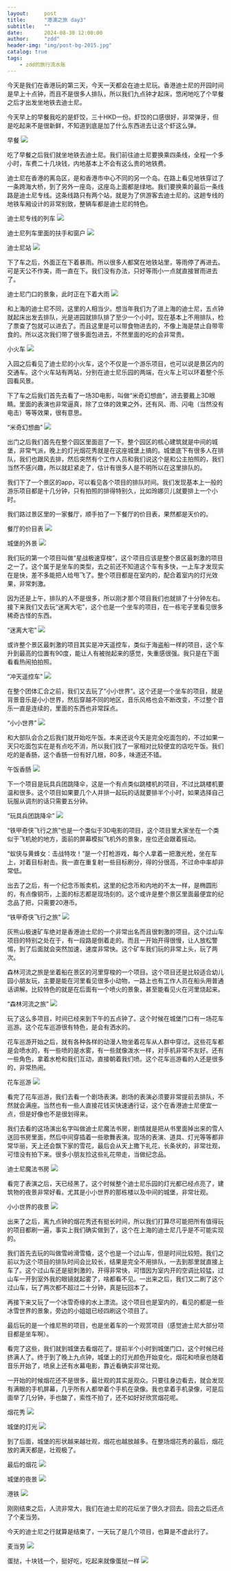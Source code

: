 ```yaml
---
layout:     post
title:      "港澳之旅 day3"
subtitle:   ""
date:       2024-08-30 12:00:00
author:     "zdd"
header-img: "img/post-bg-2015.jpg"
catalog: true
tags:
    - zdd的旅行流水账
---
```


今天是我们在香港玩的第三天，今天一天都会在迪士尼玩。香港迪士尼的开园时间是早上十点钟，而且不是很多人排队，所以我们九点钟才起床，悠闲地吃了个早餐之后才出发坐地铁去迪士尼。

今天早上的早餐我吃的是虾饺，三十HKD一份。虾饺的口感很好，非常弹牙，但是吃起来不是很新鲜，不知道到底是加了什么东西进去让这个虾这么弹。

早餐
![](https://notes.sjtu.edu.cn/uploads/upload_b130b3825766918b4b651307529c6cc4.jpg)


吃了早餐之后我们就坐地铁去迪士尼。我们前往迪士尼要换乘四条线，全程一个多小时，车费二十几块钱，内地基本上不会有这么贵的地铁费。

迪士尼在香港的离岛区，是和香港市中心不同的另一个岛。在路上看见地铁穿过了一条跨海大桥，到了另外一座岛，这座岛上面都是绿地。我们要换乘的最后一条线路是迪士尼专线。这条线路只有两个站，就是为了供游客去迪士尼的。这趟专线的地铁车厢设计的非常别致，整辆车都是迪士尼的特色。

迪士尼专线的列车
![](https://notes.sjtu.edu.cn/uploads/upload_5b0a5004288bd9fd57a59e13049d2a70.jpg)


迪士尼列车里面的扶手和窗户
![](https://notes.sjtu.edu.cn/uploads/upload_20d86a0e4d510c46777a2314bf3f49ba.jpg)


迪士尼站
![](https://notes.sjtu.edu.cn/uploads/upload_5105dd10b28ae16af5e232015d2863ce.jpg)


下了车之后，外面正在下着暴雨。所以很多人都窝在地铁站里，等雨停了再进去。可是天公不作美，雨一直在下。我们没有办法，只好等雨小一点就直接冒雨进去了。

迪士尼门口的景象，此时正在下着大雨
![](https://notes.sjtu.edu.cn/uploads/upload_70c249d609e5dc9ebb45cb5c7674f397.jpg)


和上海的迪士尼不同，这里的人相当少。想当年我们为了进上海的迪士尼，五点钟就起床出发去排队，光是进园就排队排了至少一个小时。现在基本上不用排队，检了票查了包就可以进去了。而且这里是可以带食物进去的，不像上海是禁止自带零食的。所以这次我们带了很多面包进去，不然里面的吃的会非常贵。

小火车
![](https://notes.sjtu.edu.cn/uploads/upload_77eb979ee814496453cb55bb4adf0721.jpg)


入园之后看见了迪士尼的小火车，这个不仅是一个游乐项目，也可以说是景区内的交通车。这个火车站有两站，分别在迪士尼乐园的两端，在火车上可以环着整个乐园看风景。



下了车之后我们首先去看了一场3D电影，叫做“米奇幻想曲”，进去要戴上3D眼睛。里面的表演也非常逼真，除了立体的效果之外，还有风、雨、闪电（当然没有电击）等等效果，很有意思。

“米奇幻想曲”
![](https://notes.sjtu.edu.cn/uploads/upload_13ae17c4d10bedd1a37460f1a575d42b.jpg)


出门之后我们首先在整个园区里面逛了一下。整个园区的核心建筑就是中间的城堡，非常气派，晚上的灯光烟花秀就是在这座城堡上搞的。城堡底下有很多人在排队，我们也跟风去排，然后突然有个工作人员和我们说这个是和公主拍照的，我们当然不感兴趣，所以就赶紧走了，估计有很多人是不明所以在这里排队的。

我们下了一个景区的app，可以看见各个项目的排队时间。我们发现基本上一般的游乐项目都是十几分钟，只有拍照的排得特别久，比如玲娜贝儿就要排上一个小时。

我们路过景区里的一家餐厅，顺手拍了一下餐厅的价目表，果然都是天价的。

餐厅的价目表
![](https://notes.sjtu.edu.cn/uploads/upload_074065617490d89a7b8f9a04bca132fb.jpg)


城堡的外景
![](https://notes.sjtu.edu.cn/uploads/upload_ec96545a45a0712b80e80712b867b29f.jpg)


我们玩的第一个项目叫做“星战极速穿梭”，这个项目应该是整个景区最刺激的项目之一了。这个属于是坐车的类型，去之前还不知道这个车有多快，一上车才发现实在是快，差不多能把人给甩飞了。整个项目都是在室内的，配合着室内的灯光效果，非常刺激。



因为还是上午，排队的人不是很多，所以刚才那个项目我们也就排了十分钟左右。接下来我们又去玩“迷离大宅”，这个也是一个坐车的项目，在一栋宅子里看见很多稀奇古怪的东西。

“迷离大宅”
![](https://notes.sjtu.edu.cn/uploads/upload_2205fe5714ea2a2286255af43b08129e.jpg)


或许整个景区最刺激的项目其实是冲天遥控车，类似于海盗船一样的项目，这个车升到最高的位置有90度，能让人有被抛起来的感觉，失重感很强。我只是在下面看看热闹拍拍照。

“冲天遥控车”
![](https://notes.sjtu.edu.cn/uploads/upload_aa9dd259c78dfefd6d719475109ff40c.jpg)


在整个团体汇合之前，我们又去玩了“小小世界”。这个还是一个坐车的项目，就是背景音乐是小小世界，然后穿越不同的地区，音乐风格也会不断改变，不过整个音乐一直是连续的，里面的东西也非常踩点。

“小小世界”
![](https://notes.sjtu.edu.cn/uploads/upload_30984b44f239937e087b8f36a0c6ad5d.jpg)


和大部队会合之后我们就开始吃午饭。本来还说今天是完全吃面包的，不过如果一天只吃面包实在是有点吃不消，所以我们找了一家相对比较便宜的店吃午饭。我们吃的是香肠，这个香肠一份有好几根，80多，味道还不错。

午饭香肠
![](https://notes.sjtu.edu.cn/uploads/upload_4ddc77fe9bcedbb7610d6030a90a3bab.jpg)


下一个项目是玩具兵团跳降伞，这是一个有点类似跳楼机的项目，不过比跳楼机要温和很多。这个项目如果要几个人并排一起玩的话就要排半个小时，如果选择自己玩服从调剂的话只需要五分钟。

“玩具兵团跳降伞”
![](https://notes.sjtu.edu.cn/uploads/upload_1b1950f73178f22f14e9f46cb6a4e0d1.jpg)


“铁甲奇侠飞行之旅”也是一个类似于3D电影的项目，这个项目里大家坐在一个类似于飞机舱的地方，面前的屏幕模拟飞机外的景象，座位还会跟着摇动。

“蚁侠与黄蜂女：击战特攻！”是一个打枪游戏，每个人拿着一把激光枪，坐在车上，对着目标射击。我一直在重复射一些目标刷分，得的分很高，不过命中率却非常低。



出去了之后，有一个纪念币贩卖机，这里的纪念币和内地的不太一样，是椭圆形的，有点像铜币，上面的标志都是现场刻的。这个或许是整个景区里面最便宜的纪念品了把，只需要20港币。

“铁甲奇侠飞行之旅”
![](https://notes.sjtu.edu.cn/uploads/upload_dc26df1554c57e77e708c132c8ad6554.jpg)


灰熊山极速矿车绝对是香港迪士尼的一个非常出名而且很刺激的项目。这个过山车项目的特别之处在于，有一段路是倒着走的。而且一开始开得很慢，让人放松警惕，到了后面就会突然加速，速度非常快。这个矿车我们玩的非常上头，玩了两次。



森林河流之旅是坐着船在景区的河里穿梭的一个项目。这个项目还是比较适合幼儿园小朋友玩，主要是能在河里看见很多小动物，一路上也有工作人员在船头用普通话讲解。比较特色的就是在后面有一个喷火的景象，甚至能看见火在河里烧起来。

“森林河流之旅”
![](https://notes.sjtu.edu.cn/uploads/upload_e54abf7a5137f02c57eb5d20c12d53d8.jpg)


玩了这么多项目，时间已经来到下午的五点钟了。这个时候在城堡门口有一场花车巡游。这个花车巡游很有特色，是会有洒水的。

花车巡游开始之后，就有各种各样的动漫人物坐着花车从人群中穿过。这些花车都是会喷水的，有一些喷的是水雾，有一些就像泼水一样，对手机非常不友好。还有一些角色，拿着水枪和我们互动，直接朝着我们喷。这个花车巡游看的人还是很多的，非常热闹。

花车巡游
![](https://notes.sjtu.edu.cn/uploads/upload_7ac4b3cdd06d8c5d29bb575f8f7c1a8f.jpg)


看完了花车巡游，我们去看一个剧场表演。剧场的表演必须要非常提前去排队，不然就会满座。当然也有一些人直接花钱买快速通行证，这个在香港迪士尼便宜一点，但是好像也不是很划得来。

我们去看的这场演出名字叫做迪士尼魔法书房，剧情就是把从书里面掉出来的雪人送回书房里面，然后中间穿插着一些歌舞表演。现场的表演、道具、灯光等等都非常华丽，天上还会飘下家的雪花，最后会从天上撒下礼花，长条状的，非常壮观，可惜没有拍下来。很多小朋友捡这些礼花带走，当做纪念品。

迪士尼魔法书房
![](https://notes.sjtu.edu.cn/uploads/upload_c6de8ea6ca7fb9b1c5cd1762d263f1c3.jpg)


看完了表演之后，天已经黑了。这个时候整个迪士尼乐园的灯光都已经点亮了，建筑物的夜景非常好看。尤其是小小世界的那栋楼以及中间的城堡，非常壮观。

小小世界的夜景
![](https://notes.sjtu.edu.cn/uploads/upload_42bfd7d4902522272aa6b024a5541a37.jpg)


出来了之后，离九点钟的烟花秀还有挺长时间，所以我们打算尽可能把所有值得玩的项目都刷一遍，事实上我们确实做到了，这个在上海的迪士尼几乎是不可能实现的。



我们首先去玩的叫做雪岭滑雪橇，这个也是一个过山车，但是时间比较短。我们之前以为这个项目的排队时间会比较长，结果是完全不用排队，一去到那里就直接上车了。这个过山车还是挺刺激的，开得非常快，可惜因为室内开的空调比较猛，过山车一开到室外我的眼镜就起雾了，啥都看不见。一出来之后，我们又二刷了这个过山车，玩了两次都不超过二十分钟，真是玩回本了。



再接下来又玩了一个冰雪奇缘的水上漂流。这个项目也是室内的，看见的都是一些冰雪世界的景象，旁边的小姐姐已经四刷这个项目了。



最后玩的是一个维尼熊的项目，也是坐着车的一个观赏项目（感觉迪士尼大部分项目都是坐车啊）。



看完了这些，我们就到城堡去看烟花了。提前半个小时到城堡门口，这个时候已经挤满人了。终于到了晚上九点钟，城堡上的灯光颜色开始变化，烟花和喷泉也随着音乐开始了，喷泉上还有水幕电影，靠近看确实非常壮观。



一开始的时候烟花还不是很多，最壮观的其实是观众。只要往身边看去，就会发现有满眼的手机屏幕，几乎所有人都举着个手机在录像。我也拿着手机录像，可是后面举了几分钟，手也酸了，索性不拍了，还不如好好欣赏烟花呢。

烟花秀
![](https://notes.sjtu.edu.cn/uploads/upload_b5828ee6d2fb0d1fcc525d2584db9b31.jpg)


城堡的灯光
![](https://notes.sjtu.edu.cn/uploads/upload_3648aef754d8a951404019b5dda5dbbb.jpg)


到了后面，城堡的形状越来越壮观，烟花也越放越多。在整场烟花秀的最后，烟花放的满天都是，壮观极了。

最后的烟花
![](https://notes.sjtu.edu.cn/uploads/upload_028046ce8197b844e26e82957386745e.jpg)


城堡的夜景
![](https://notes.sjtu.edu.cn/uploads/upload_b76a342890827e644edb01d53990ee96.jpg)


港铁
![](https://notes.sjtu.edu.cn/uploads/upload_3854e2a5eec5823637210386dbcd279d.jpg)


刚刚结束之后，人流非常大，我们在迪士尼的花坛坐了很久才回去。回去之后还点了个麦当劳。

今天的迪士尼之行就算是结束了，一天玩了是几个项目，也算是不虚此行了。

麦当劳
![](https://notes.sjtu.edu.cn/uploads/upload_8a3787517e468157cc2a769d978df112.jpg)


蛋挞，十块钱一个，挺好吃，吃起来就像蛋挞一样
![](https://notes.sjtu.edu.cn/uploads/upload_6d3459e4925056b1cfbb637c8d2cb22d.jpg)


